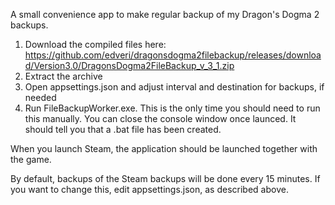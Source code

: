 A small convenience app to make regular backup of my Dragon's Dogma 2 backups.

1. Download the compiled files here: https://github.com/edveri/dragonsdogma2filebackup/releases/download/Version3.0/DragonsDogma2FileBackup_v_3_1.zip 
2. Extract the archive
3. Open appsettings.json and adjust interval and destination for backups, if needed
4. Run FileBackupWorker.exe. This is the only time you should need to run this manually. You can close the console window once launced.
   It should tell you that a .bat file has been created. 
 
When you launch Steam, the application should be launched together with the game.

By default, backups of the Steam backups will be done every 15 minutes. If you want to change this, edit appsettings.json, as described above.
